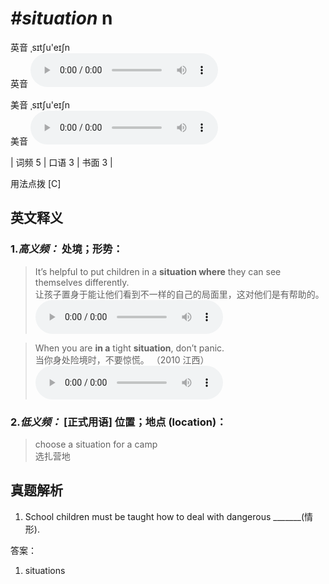 # ***\#situation*** n
英音 ˌsɪtʃu'eɪʃn  
英音
<audio src="./media/situation-B.aac" controls="controls"></audio>

美音 ˌsɪtʃu'eɪʃn  
美音
<audio src="./media/situation.aac" controls="controls"></audio>



| 词频 5 | 口语 3 | 书面 3 |  

用法点拨  [C]

英文释义
---
### 1.*高义频：* **处境；形势：**  

 > It’s helpful to put children in a **situation where** they can see themselves differently.  
 > 让孩子置身于能让他们看到不一样的自己的局面里，这对他们是有帮助的。    
<audio src="./media/situation51.aac" controls="controls"></audio>

 > When you are **in a** tight **situation**, don’t panic.  
 > 当你身处险境时，不要惊慌。  （2010 江西）  
<audio src="./media/situation-1.aac" controls="controls"></audio>

### 2.*低义频：* **[正式用语] 位置；地点 (location)：**  

 > choose a situation for a camp  
 > 选扎营地    


真题解析
---
1. School children must be taught how to deal with dangerous _______(情形).  

答案：
1. situations  

